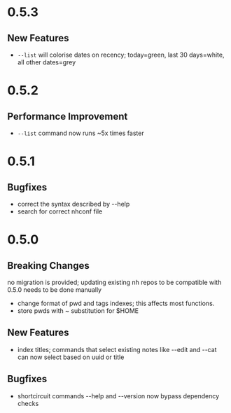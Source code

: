 # 0.5.3

## New Features

* `--list` will colorise dates on recency; today=green, last 30 days=white,
  all other dates=grey

# 0.5.2

## Performance Improvement
* `--list` command now runs ~5x times faster

# 0.5.1

## Bugfixes

* correct the syntax described by --help
* search for correct nhconf file

# 0.5.0

## Breaking Changes

no migration is provided; updating existing nh repos to be compatible with
0.5.0 needs to be done manually

* change format of pwd and tags indexes; this affects most functions.
* store pwds with ~ substitution for $HOME

## New Features

* index titles; commands that select existing notes like --edit and --cat can
  now select based on uuid or title

## Bugfixes

* shortcircuit commands --help and --version now bypass dependency checks
